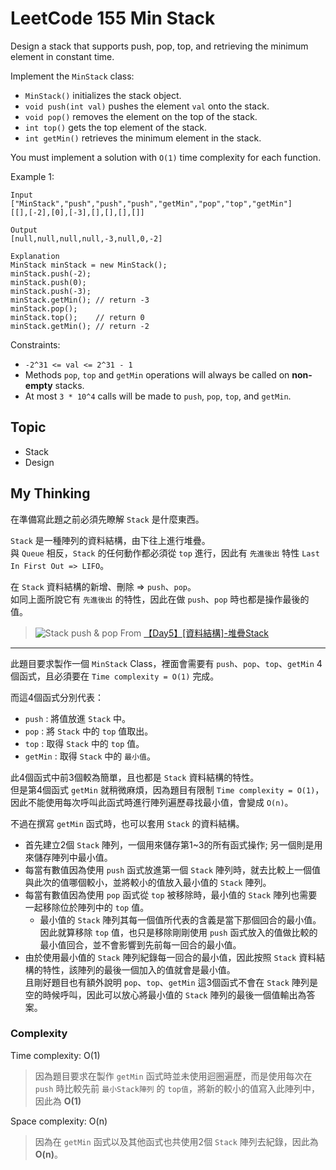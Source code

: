 # LeetCode 155 Min Stack
Design a stack that supports push, pop, top, and retrieving the minimum element in constant time.

Implement the `MinStack` class:
- `MinStack()` initializes the stack object.
- `void push(int val)` pushes the element `val` onto the stack.
- `void pop()` removes the element on the top of the stack.
- `int top()` gets the top element of the stack.
- `int getMin()` retrieves the minimum element in the stack.

You must implement a solution with `O(1)` time complexity for each function.

Example 1:
```
Input
["MinStack","push","push","push","getMin","pop","top","getMin"]
[[],[-2],[0],[-3],[],[],[],[]]

Output
[null,null,null,null,-3,null,0,-2]

Explanation
MinStack minStack = new MinStack();
minStack.push(-2);
minStack.push(0);
minStack.push(-3);
minStack.getMin(); // return -3
minStack.pop();
minStack.top();    // return 0
minStack.getMin(); // return -2
```

Constraints:

- `-2^31 <= val <= 2^31 - 1`
- Methods `pop`, `top` and `getMin` operations will always be called on **non-empty** stacks.
- At most `3 * 10^4` calls will be made to `push`, `pop`, `top`, and `getMin`.


## Topic
- Stack
- Design

## My Thinking
在準備寫此題之前必須先瞭解 `Stack` 是什麼東西。

`Stack` 是一種陣列的資料結構，由下往上進行堆疊。<br>與 `Queue` 相反，`Stack` 的任何動作都必須從 `top` 進行，因此有 `先進後出` 特性 `Last In First Out => LIFO`。

在 `Stack` 資料結構的新增、刪除 => `push`、`pop`。<br>如同上面所說它有 `先進後出` 的特性，因此在做 `push`、`pop` 時也都是操作最後的值。

> ![Stack push & pop](https://ithelp.ithome.com.tw/upload/images/20210916/20121027edOmUwqfoe.jpg)
> From [【Day5】[資料結構]-堆疊Stack](https://ithelp.ithome.com.tw/articles/10265265)

---

此題目要求製作一個 `MinStack` Class，裡面會需要有 `push`、`pop`、`top`、`getMin` 4個函式，且必須要在 `Time complexity = O(1)` 完成。

而這4個函式分別代表：
- `push` : 將值放進 `Stack` 中。
- `pop` : 將 `Stack` 中的 `top` 值取出。
- `top` : 取得 `Stack` 中的 `top` 值。
- `getMin` : 取得 `Stack` 中的 `最小值`。

此4個函式中前3個較為簡單，且也都是 `Stack` 資料結構的特性。<br>但是第4個函式 `getMin` 就稍微麻煩，因為題目有限制 `Time complexity = O(1)`，因此不能使用每次呼叫此函式時進行陣列遍歷尋找最小值，會變成 `O(n)`。

不過在撰寫 `getMin` 函式時，也可以套用 `Stack` 的資料結構。
- 首先建立2個 `Stack` 陣列，一個用來儲存第1~3的所有函式操作; 另一個則是用來儲存陣列中最小值。
- 每當有數值因為使用 `push` 函式放進第一個 `Stack` 陣列時，就去比較上一個值與此次的值哪個較小，並將較小的值放入最小值的 `Stack` 陣列。
- 每當有數值因為使用 `pop` 函式從 `top` 被移除時，最小值的 `Stack` 陣列也需要一起移除位於陣列中的 `top` 值。
  - 最小值的 `Stack` 陣列其每一個值所代表的含義是當下那個回合的最小值。<br>因此就算移除 `top` 值，也只是移除剛剛使用 `push` 函式放入的值做比較的最小值回合，並不會影響到先前每一回合的最小值。
- 由於使用最小值的 `Stack` 陣列紀錄每一回合的最小值，因此按照 `Stack` 資料結構的特性，該陣列的最後一個加入的值就會是最小值。<br>且剛好題目也有額外說明 `pop`、`top`、`getMin` 這3個函式不會在 `Stack` 陣列是空的時候呼叫，因此可以放心將最小值的 `Stack` 陣列的最後一個值輸出為答案。

### Complexity
Time complexity: O(1)
> 因為題目要求在製作 `getMin` 函式時並未使用迴圈遍歷，而是使用每次在 `push` 時比較先前 `最小Stack陣列` 的 `top值`，將新的較小的值寫入此陣列中，因此為 **O(1)**

Space complexity: O(n)
> 因為在 `getMin` 函式以及其他函式也共使用2個 `Stack` 陣列去紀錄，因此為 **O(n)**。